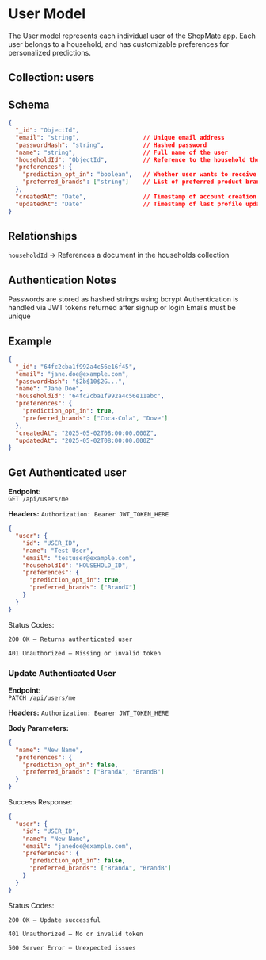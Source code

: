 # User Model
The User model represents each individual user of the ShopMate app. Each user belongs to a household, and has customizable preferences for personalized predictions.

## Collection: users
## Schema
```json
{
  "_id": "ObjectId",
  "email": "string",                  // Unique email address
  "passwordHash": "string",           // Hashed password
  "name": "string",                   // Full name of the user
  "householdId": "ObjectId",          // Reference to the household the user belongs to
  "preferences": {
    "prediction_opt_in": "boolean",   // Whether user wants to receive prediction suggestions
    "preferred_brands": ["string"]    // List of preferred product brands
  },
  "createdAt": "Date",                // Timestamp of account creation
  "updatedAt": "Date"                 // Timestamp of last profile update
}
```
## Relationships
`householdId` → References a document in the households collection

## Authentication Notes
Passwords are stored as hashed strings using bcrypt
Authentication is handled via JWT tokens returned after signup or login
Emails must be unique

## Example
```json
{
  "_id": "64fc2cba1f992a4c56e16f45",
  "email": "jane.doe@example.com",
  "passwordHash": "$2b$10$2G...",
  "name": "Jane Doe",
  "householdId": "64fc2cba1f992a4c56e11abc",
  "preferences": {
    "prediction_opt_in": true,
    "preferred_brands": ["Coca-Cola", "Dove"]
  },
  "createdAt": "2025-05-02T08:00:00.000Z",
  "updatedAt": "2025-05-02T08:00:00.000Z"
}
```

## Get Authenticated user
**Endpoint:**  
`GET /api/users/me`  

**Headers:**
`Authorization: Bearer JWT_TOKEN_HERE`
```json
{
  "user": {
    "id": "USER_ID",
    "name": "Test User",
    "email": "testuser@example.com",
    "householdId": "HOUSEHOLD_ID",
    "preferences": {
      "prediction_opt_in": true,
      "preferred_brands": ["BrandX"]
    }
  }
}
```
Status Codes:

`200 OK – Returns authenticated user`

`401 Unauthorized – Missing or invalid token`

### Update Authenticated User

**Endpoint:**  
`PATCH /api/users/me`  

**Headers:**
`Authorization: Bearer JWT_TOKEN_HERE`

**Body Parameters:**
```json
{
  "name": "New Name",
  "preferences": {
    "prediction_opt_in": false,
    "preferred_brands": ["BrandA", "BrandB"]
  }
}
```
Success Response:
```json
{
  "user": {
    "id": "USER_ID",
    "name": "New Name",
    "email": "janedoe@example.com",
    "preferences": {
      "prediction_opt_in": false,
      "preferred_brands": ["BrandA", "BrandB"]
    }
  }
}
```
Status Codes:

`200 OK – Update successful`

`401 Unauthorized – No or invalid token`

`500 Server Error – Unexpected issues`